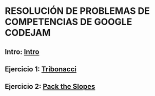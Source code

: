# RESOLUCIÓN DE PROBLEMAS DE COMPETENCIAS DE GOOGLE CODEJAM

## Intro: [Intro](https://github.com/isaacaruquipa/GOOGLE_COMPTETITIONS/blob/main/indice.py)

## Ejercicio 1: [Tribonacci](https://github.com/isaacaruquipa/GOOGLE_COMPTETITIONS/blob/main/01_tribonacci.py)
## Ejercicio 2: [Pack the Slopes]()
